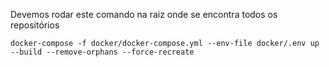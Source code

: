 Devemos rodar este comando na raiz onde se encontra todos os repositórios

`docker-compose -f docker/docker-compose.yml --env-file docker/.env up --build --remove-orphans --force-recreate`
